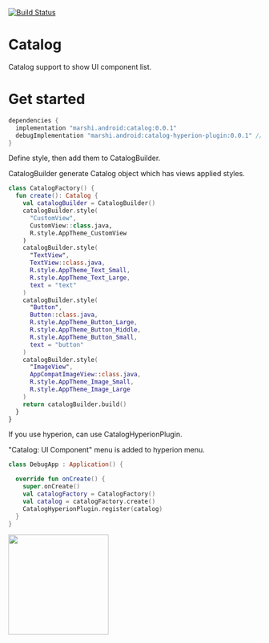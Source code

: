 [![Build Status](https://app.bitrise.io/app/0be8213a8ab917b8/status.svg?token=Q1-kHm3Git_JZdZ5qh1eNQ&branch=master)](https://app.bitrise.io/app/0be8213a8ab917b8)
# Catalog

Catalog support to show UI component list.

# Get started

```groovy
dependencies {
  implementation "marshi.android:catalog:0.0.1"
  debugImplementation "marshi.android:catalog-hyperion-plugin:0.0.1" // if you use hyperion.
}
```

Define style, then add them to CatalogBuilder.

CatalogBuilder generate Catalog object which has views applied styles.

```kotlin
class CatalogFactory() {
  fun create(): Catalog {
    val catalogBuilder = CatalogBuilder()
    catalogBuilder.style(
      "CustomView", 
      CustomView::class.java,
      R.style.AppTheme_CustomView
    )
    catalogBuilder.style(
      "TextView",
      TextView::class.java,
      R.style.AppTheme_Text_Small,
      R.style.AppTheme_Text_Large,
      text = "text"
    )
    catalogBuilder.style(
      "Button",
      Button::class.java,
      R.style.AppTheme_Button_Large,
      R.style.AppTheme_Button_Middle,
      R.style.AppTheme_Button_Small,
      text = "button"
    )
    catalogBuilder.style(
      "ImageView",
      AppCompatImageView::class.java,
      R.style.AppTheme_Image_Small,
      R.style.AppTheme_Image_Large
    )
    return catalogBuilder.build()
  }
}
```

If you use hyperion, can use CatalogHyperionPlugin.

"Catalog: UI Component" menu is added to hyperion menu.

```kotlin
class DebugApp : Application() {

  override fun onCreate() {
    super.onCreate()
    val catalogFactory = CatalogFactory()
    val catalog = catalogFactory.create()
    CatalogHyperionPlugin.register(catalog)
  }
}
```

<img src="https://user-images.githubusercontent.com/1423942/75113179-c2193c80-568e-11ea-9f4d-c0f0902f6e36.gif" width="200" />
